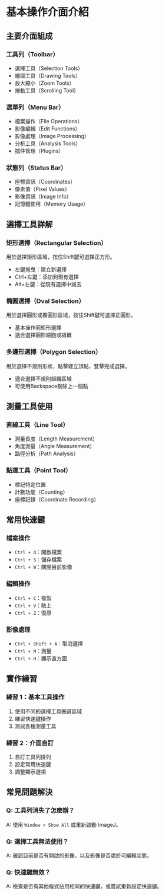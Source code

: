 # 基本操作介面介紹

## 主要介面組成

### 工具列（Toolbar）
- 選擇工具（Selection Tools）
- 繪圖工具（Drawing Tools）
- 放大縮小（Zoom Tools）
- 捲動工具（Scrolling Tool）

### 選單列（Menu Bar）
- 檔案操作（File Operations）
- 影像編輯（Edit Functions）
- 影像處理（Image Processing）
- 分析工具（Analysis Tools）
- 插件管理（Plugins）

### 狀態列（Status Bar）
- 座標資訊（Coordinates）
- 像素值（Pixel Values）
- 影像資訊（Image Info）
- 記憶體使用（Memory Usage）

## 選擇工具詳解

### 矩形選擇（Rectangular Selection）
用於選擇矩形區域，按住Shift鍵可選擇正方形。
- 左鍵拖曳：建立新選擇
- Ctrl+左鍵：添加到現有選擇
- Alt+左鍵：從現有選擇中減去

### 橢圓選擇（Oval Selection）
用於選擇圓形或橢圓形區域，按住Shift鍵可選擇正圓形。
- 基本操作同矩形選擇
- 適合選擇圓形細胞或組織

### 多邊形選擇（Polygon Selection）
用於選擇不規則形狀，點擊建立頂點，雙擊完成選擇。
- 適合選擇不規則組織區域
- 可使用Backspace刪除上一個點

## 測量工具使用

### 直線工具（Line Tool）
- 測量長度（Length Measurement）
- 角度測量（Angle Measurement）
- 路徑分析（Path Analysis）

### 點選工具（Point Tool）
- 標記特定位置
- 計數功能（Counting）
- 座標記錄（Coordinate Recording）

## 常用快速鍵

### 檔案操作
- `Ctrl + O`：開啟檔案
- `Ctrl + S`：儲存檔案
- `Ctrl + W`：關閉目前影像

### 編輯操作
- `Ctrl + C`：複製
- `Ctrl + V`：貼上
- `Ctrl + Z`：復原

### 影像處理
- `Ctrl + Shift + A`：取消選擇
- `Ctrl + M`：測量
- `Ctrl + H`：顯示直方圖

## 實作練習

### 練習 1：基本工具操作
1. 使用不同的選擇工具圈選區域
2. 練習快速鍵操作
3. 測試各種測量工具

### 練習 2：介面自訂
1. 自訂工具列排列
2. 設定常用快速鍵
3. 調整顯示選項

## 常見問題解決

### Q: 工具列消失了怎麼辦？
A: 使用 `Window > Show All` 或重新啟動 ImageJ。

### Q: 選擇工具無法使用？
A: 確認目前是否有開啟的影像，以及影像是否處於可編輯狀態。

### Q: 快速鍵無效？
A: 檢查是否有其他程式佔用相同的快速鍵，或嘗試重新設定快速鍵。 